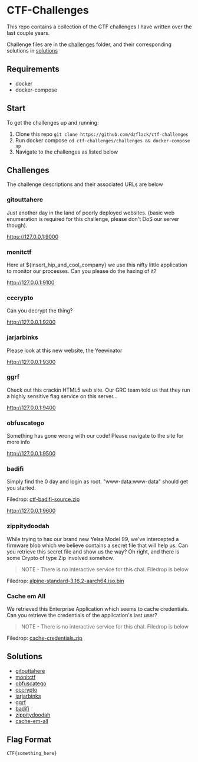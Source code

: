 # CTF-Challenges

This repo contains a collection of the CTF challenges I have written over the last couple years.

Challenge files are in the [challenges](challenges) folder, and their corresponding solutions in [solutions](solutions)

## Requirements

- docker
- docker-compose

## Start

To get the challenges up and running:

1. Clone this repo `git clone https://github.com/dzflack/ctf-challenges`
2. Run docker compose `cd ctf-challenges/challenges && docker-compose up`
3. Navigate to the challenges as listed below

## Challenges

The challenge descriptions and their associated URLs are below

### gitouttahere

Just another day in the land of poorly deployed websites. (basic web enumeration is required for this challenge, please don't DoS our server though).

<https://127.0.0.1:9000>

### monitctf

Here at ${insert_hip_and_cool_company} we use this nifty little application to monitor our processes. Can you please do the haxing of it?

<http://127.0.0.1:9100>

### cccrypto

Can you decrypt the thing?

<http://127.0.0.1:9200>

### jarjarbinks

Please look at this new website, the Yeewinator

<http://127.0.0.1:9300>

### ggrf

Check out this crackin HTML5 web site. Our GRC team told us that they run a highly sensitive flag service on this server...

<http://127.0.0.1:9400>

### obfuscatego

Something has gone wrong with our code! Please navigate to the site for more info

<http://127.0.0.1:9500>

### badifi

Simply find the 0 day and login as root. "www-data:www-data" should get you started.

Filedrop: [ctf-badifi-source.zip](https://pub-6103938fe2954b398b3c27265496ccf4.r2.dev/ctf-badifi-source.zip)

<http://127.0.0.1:9600>

### zippitydoodah

While trying to hax our brand new Yelsa Model 99, we've intercepted a firmware blob which we believe contains a secret file that will help us. Can you retrieve this secret file and show us the way? Oh right, and there is some Crypto of type Zip involved somehow.

> NOTE - There is no interactive service for this chal. Filedrop is below

Filedrop: [alpine-standard-3.16.2-aarch64.iso.bin](https://pub-6103938fe2954b398b3c27265496ccf4.r2.dev/alpine-standard-3.16.2-aarch64.iso.bin)

### Cache em All

We retrieved this Enterprise Application which seems to cache credentials. Can you retrieve the credentials of the application's last user?

> NOTE - There is no interactive service for this chal. Filedrop is below

Filedrop: [cache-credentials.zip](https://pub-6103938fe2954b398b3c27265496ccf4.r2.dev/cache-credentials.zip)

## Solutions

- [gitouttahere](solutions/gitouttahere.md)
- [monitctf](solutions/monitctf.md)
- [obfuscatego](solutions/obfuscatego.md)
- [cccrypto](solutions/cccrypto/README.md)
- [jarjarbinks](solutions/jarjarbinks/README.md)
- [ggrf](solutions/ggrf/README.md)
- [badifi](solutions/badifi/README.md)
- [zippitydoodah](solutions/zippitydoodah.md)
- [cache-em-all](solutions/cache-em-all.md)

## Flag Format

`CTF{something_here}`
